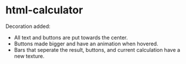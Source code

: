 # html-calculator

Decoration added:
- All text and buttons are put towards the center.
- Buttons made bigger and have an animation when hovered.
- Bars that seperate the result, buttons, and current calculation have a new texture.